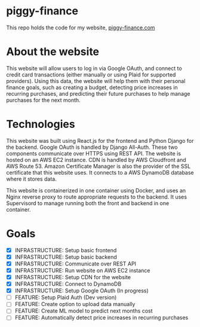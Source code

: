 # piggy-finance
This repo holds the code for my website, [piggy-finance.com](https://www.piggy-finance.com)

# About the website

This website will allow users to log in via Google OAuth, and connect to credit card transactions (either manually or using Plaid for supported providers). Using this data, the website will help them with their personal finance goals, such as creating a budget, detecting price increases in recurring purchases, and predicting their future purchases to help manage purchases for the next month.

# Technologies

This website was built using React.js for the frontend and Python Django for the backend. Google OAuth is handled by Django All-Auth. These two components communicate over HTTPS using REST API. The website is hosted on an AWS EC2 instance. CDN is handled by AWS Cloudfront and AWS Route 53. Amazon Certificate Manager is also the provider of the SSL certificate that this website uses. It connects to a AWS DynamoDB database where it stores data.

This website is containerized in one container using Docker, and uses an Nginx reverse proxy to route appropriate requests to the backend. It uses Supervisord to manage running both the front and backend in one container.

# Goals

- [X] INFRASTRUCTURE: Setup basic frontend
- [X] INFRASTRUCTURE: Setup basic backend
- [X] INFRASTRUCTURE: Communicate over REST API
- [X] INFRASTRUCTURE: Run website on AWS EC2 instance
- [X] INFRASTRUCTURE: Setup CDN for the website
- [X] INFRASTRUCTURE: Connect to DynamoDB
- [X] INFRASTRUCTURE: Setup Google OAuth (In progress)
- [ ] FEATURE: Setup Plaid Auth (Dev version)
- [ ] FEATURE: Create option to upload data manually 
- [ ] FEATURE: Create ML model to predict next months cost
- [ ] FEATURE: Automatically detect price increases in recurring purchases
